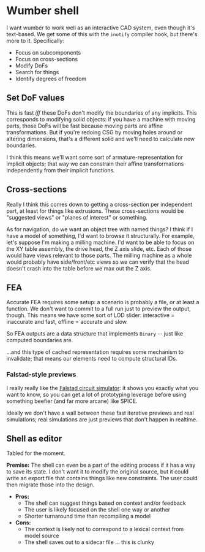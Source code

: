 # Wumber shell
I want wumber to work well as an interactive CAD system, even though it's
text-based. We get some of this with the `inotify` compiler hook, but there's
more to it. Specifically:

+ Focus on subcomponents
+ Focus on cross-sections
+ Modify DoFs
+ Search for things
+ Identify degrees of freedom


## Set DoF values
This is fast _iff_ these DoFs don't modify the boundaries of any implicits. This
corresponds to modifying solid objects: if you have a machine with moving parts,
those DoFs will be fast because moving parts are affine transformations. But if
you're redoing CSG by moving holes around or altering dimensions, that's a
different solid and we'll need to calculate new boundaries.

I think this means we'll want some sort of armature-representation for implicit
objects; that way we can constrain their affine transformations independently
from their implicit functions.


## Cross-sections
Really I think this comes down to getting a cross-section per independent part,
at least for things like extrusions. These cross-sections would be "suggested
views" or "planes of interest" or something.

As for navigation, do we want an object tree with named things? I think if I
have a model of something, I'd want to browse it structurally. For example,
let's suppose I'm making a milling machine. I'd want to be able to focus on the
XY table assembly, the drive head, the Z axis slide, etc. Each of those would
have views relevant to those parts. The milling machine as a whole would
probably have side/front/etc views so we can verify that the head doesn't crash
into the table before we max out the Z axis.


## FEA
Accurate FEA requires some setup: a scenario is probably a file, or at least a
function. We don't want to commit to a full run just to preview the output,
though. This means we have some sort of LOD slider: interactive = inaccurate and
fast, offline = accurate and slow.

So FEA outputs are a data structure that implements `Binary` -- just like
computed boundaries are.

...and this type of cached representation requires some mechanism to invalidate;
that means our elements need to compute structural IDs.


### Falstad-style previews
I really really like the [Falstad circuit simulator][csim]: it shows you exactly
what you want to know, so you can get a lot of prototyping leverage before using
something beefier (and far more arcane) like SPICE.

Ideally we don't have a wall between these fast iterative previews and real
simulations; real simulations are just previews that don't happen in realtime.

[csim]: http://www.falstad.com/circuit/circuitjs.html


## Shell as editor
Tabled for the moment.

**Premise:** The shell can even be a part of the editing process if it has a way
to save its state. I don't want it to modify the original source, but it could
write an export file that contains things like new constraints. The user could
then migrate those into the design.

+ **Pros:**
  + The shell can suggest things based on context and/or feedback
  + The user is likely focused on the shell one way or another
  + Shorter turnaround time than recompiling a model
+ **Cons:**
  + The context is likely not to correspond to a lexical context from model
    source
  + The shell saves out to a sidecar file ... this is clunky
